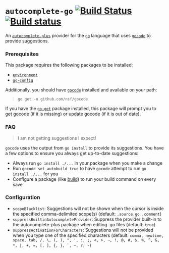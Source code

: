 # `autocomplete-go` [![Build Status](https://travis-ci.org/joefitzgerald/autocomplete-go.svg?branch=master)](https://travis-ci.org/joefitzgerald/autocomplete-go) [![Build status](https://ci.appveyor.com/api/projects/status/8oveg440vyy4oofq/branch/master?svg=true)](https://ci.appveyor.com/project/joefitzgerald/autocomplete-go/branch/master)


An [`autocomplete-plus`](https://github.com/atom/autocomplete-plus) provider for
the [`go`](https://golang.org) language that uses [`gocode`](https://github.com/nsf/gocode) to provide suggestions.

### Prerequisites

This package requires the following packages to be installed:

* [`environment`](https://atom.io/packages/environment)
* [`go-config`](https://atom.io/packages/go-config)

Additionally, you should have [`gocode`](https://github.com/nsf/gocode) installed and available on your path:

> `go get -u github.com/nsf/gocode`

If you have the [`go-get`](https://atom.io/packages/go-get) package installed, this package will prompt you to get gocode (if it is missing) or update gocode (if it is out of date).

### FAQ

> I am not getting suggestions I expect!

`gocode` uses the output from `go install` to provide its suggestions. You have a few options to ensure you always get up-to-date suggestions:

* Always run `go install ./...` in your package when you make a change
* Run `gocode set autobuild true` to have `gocode` attempt to run `go install ./...` for you
* Configure a package (like [build](https://atom.io/packages/build)) to run your build command on every save

### Configuration

* `scopeBlacklist`: Suggestions will not be shown when the cursor is inside the specified comma-delimited scope(s) (default: `.source.go .comment`)
* `suppressBuiltinAutocompleteProvider`: Suppress the provider built-in to the autocomplete-plus package when editing .go files (default: `true`)
* `suppressActivationForCharacters`: Suggestions will not be provided when you type one of the specified characters (default: ``comma, newline, space, tab, /, \, (, ), ", ', :,
;, <, >, ~, !, @, #, $, %, ^, &, *, |, +,
=, [, ], {, }, `, ~, ?, -``)
